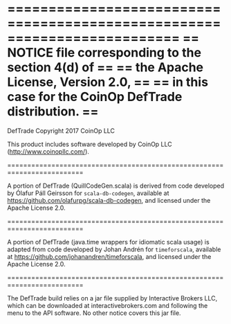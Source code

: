 =========================================================================
==  NOTICE file corresponding to the section 4(d) of                   ==
==  the Apache License, Version 2.0,                                   ==
==  in this case for the CoinOp DefTrade distribution.                 ==
=========================================================================

DefTrade
Copyright 2017 CoinOp LLC

This product includes software developed by
CoinOp LLC (http://www.coinopllc.com/).

=========================================================================

A portion of DefTrade (QuillCodeGen.scala) is derived from code developed
by Ólafur Páll Geirsson for `scala-db-codegen`, available at
<https://github.com/olafurpg/scala-db-codegen>, and licensed under
the Apache License 2.0.

=========================================================================

A portion of DefTrade (java.time wrappers for idiomatic scala usage) is
adapted from code developed by Johan Andrén for `timeforscala`, available
at <https://github.com/johanandren/timeforscala>, and licensed under the
Apache License 2.0.

=========================================================================

The DefTrade build relies on a jar file supplied by Interactive Brokers
LLC, which can be downloaded at interactivebrokers.com and following the
menu to the API software. No other notice covers this jar file.
